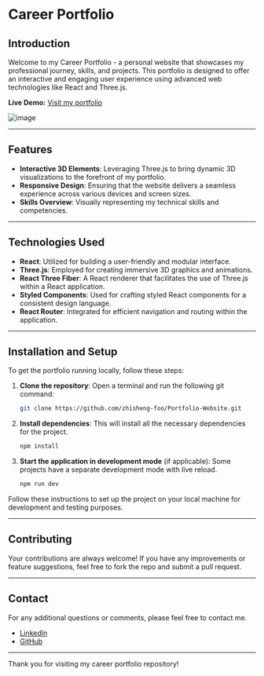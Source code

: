 # Career Portfolio

## Introduction

Welcome to my Career Portfolio - a personal website that showcases my professional journey, skills, and projects. This portfolio is designed to offer an interactive and engaging user experience using advanced web technologies like React and Three.js.

**Live Demo:** [Visit my portfolio](https://portfolio-website-two-sigma.vercel.app/)

![image](https://github.com/zhisheng-foo/Portfolio-Website/assets/105271950/0698f0a0-0e6f-4068-bf16-3634a17a5f1f)

---

## Features

- **Interactive 3D Elements**: Leveraging Three.js to bring dynamic 3D visualizations to the forefront of my portfolio.
- **Responsive Design**: Ensuring that the website delivers a seamless experience across various devices and screen sizes.
- **Skills Overview**: Visually representing my technical skills and competencies.
  
---
## Technologies Used

- **React**: Utilized for building a user-friendly and modular interface.
- **Three.js**: Employed for creating immersive 3D graphics and animations.
- **React Three Fiber**: A React renderer that facilitates the use of Three.js within a React application.
- **Styled Components**: Used for crafting styled React components for a consistent design language.
- **React Router**: Integrated for efficient navigation and routing within the application.

---

## Installation and Setup

To get the portfolio running locally, follow these steps:

1. **Clone the repository**:
   Open a terminal and run the following git command:
   ```bash
   git clone https://github.com/zhisheng-foo/Portfolio-Website.git
   ```
   
2. **Install dependencies**:
   This will install all the necessary dependencies for the project.
   ```bash
   npm install
   ```

3. **Start the application in development mode** (if applicable):
   Some projects have a separate development mode with live reload.
   ```bash
   npm run dev
   ```
  Follow these instructions to set up the project on your local machine for development and testing purposes.
  
---
## Contributing

Your contributions are always welcome! If you have any improvements or feature suggestions, feel free to fork the repo and submit a pull request.

---
## Contact

For any additional questions or comments, please feel free to contact me.

- [LinkedIn](https://www.linkedin.com/in/foo-zhi-sheng-b250b124a/)
- [GitHub](https://github.com/zhisheng-foo)

---

Thank you for visiting my career portfolio repository!






  




   
